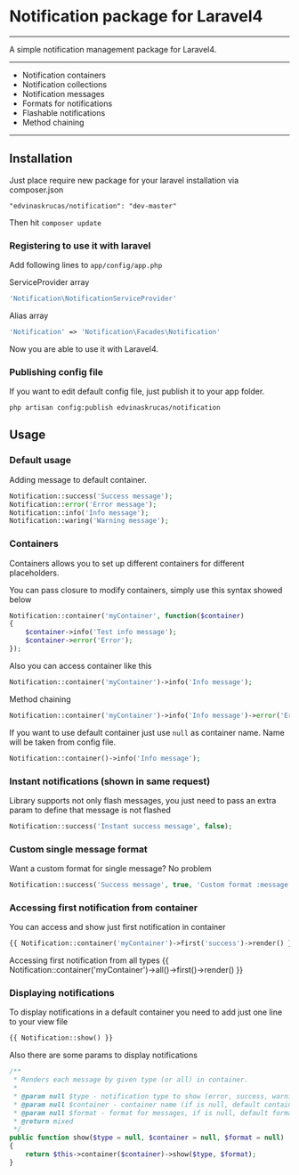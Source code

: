 # Notification package for Laravel4

---

A simple notification management package for Laravel4.

---

* Notification containers
* Notification collections
* Notification messages
* Formats for notifications
* Flashable notifications
* Method chaining

---

## Installation

Just place require new package for your laravel installation via composer.json

    "edvinaskrucas/notification": "dev-master"

Then hit ```composer update```

### Registering to use it with laravel

Add following lines to ```app/config/app.php```

ServiceProvider array

```php
'Notification\NotificationServiceProvider'
```

Alias array
```php
'Notification' => 'Notification\Facades\Notification'
```

Now you are able to use it with Laravel4.

### Publishing config file

If you want to edit default config file, just publish it to your app folder.

    php artisan config:publish edvinaskrucas/notification

## Usage

### Default usage

Adding message to default container.
```php
Notification::success('Success message');
Notification::error('Error message');
Notification::info('Info message');
Notification::waring('Warning message');
```

### Containers

Containers allows you to set up different containers for different placeholders.

You can pass closure to modify containers, simply use this syntax showed below
```php
Notification::container('myContainer', function($container)
{
    $container->info('Test info message');
    $container->error('Error');
});
```

Also you can access container like this
```php
Notification::container('myContainer')->info('Info message');
```

Method chaining
```php
Notification::container('myContainer')->info('Info message')->error('Error message');
```

If you want to use default container just use ```null``` as container name. Name will be taken from config file.
```php
Notification::container()->info('Info message');
```

### Instant notifications (shown in same request)

Library supports not only flash messages, you just need to pass an extra param to define that message is not flashed
```php
Notification::success('Instant success message', false);
```

### Custom single message format

Want a custom format for single message? No problem
```php
Notification::success('Success message', true, 'Custom format :message');
```

### Accessing first notification from container

You can access and show just first notification in container
```php
{{ Notification::container('myContainer')->first('success')->render() }}
```

Accessing first notification from all types
{{ Notification::container('myContainer')->all()->first()->render() }}

### Displaying notifications

To display notifications in a default container you need to add just one line to your view file
```php
{{ Notification::show() }}
```

Also there are some params to display notifications
```php
/**
 * Renders each message by given type (or all) in container.
 *
 * @param null $type - notification type to show (error, success, warning, info), if is null, all notifications will be shown
 * @param null $container - container name (if is null, default container will be used)
 * @param null $format - format for messages, if is null, default formats will be used
 * @return mixed
 */
public function show($type = null, $container = null, $format = null)
{
    return $this->container($container)->show($type, $format);
}
```